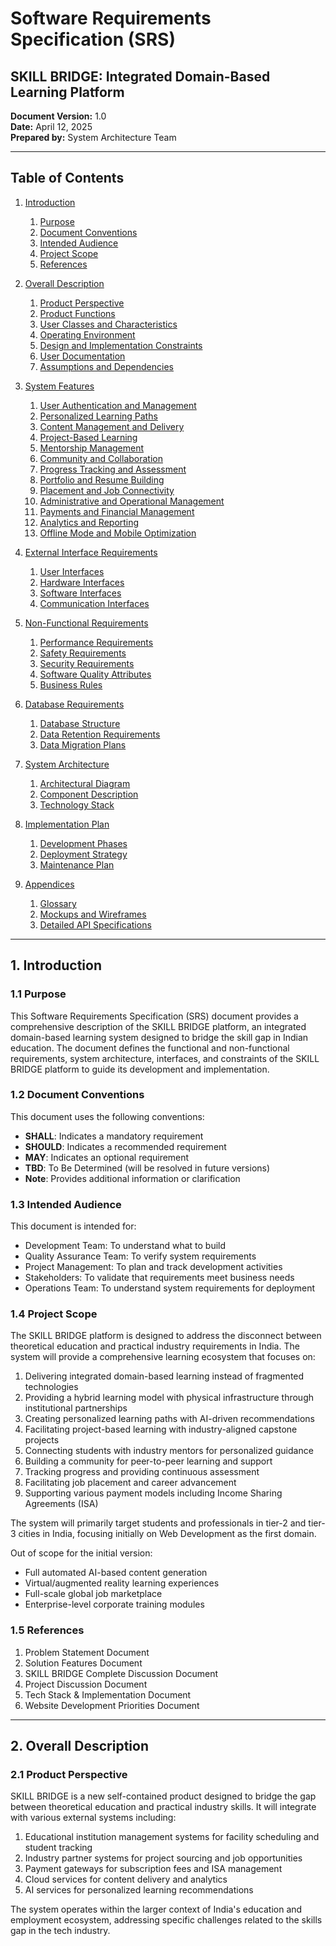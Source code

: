# Software Requirements Specification (SRS)

## SKILL BRIDGE: Integrated Domain-Based Learning Platform

**Document Version:** 1.0  
**Date:** April 12, 2025  
**Prepared by:** System Architecture Team

---

## Table of Contents

1. [Introduction](#1-introduction)
   1. [Purpose](#11-purpose)
   2. [Document Conventions](#12-document-conventions)
   3. [Intended Audience](#13-intended-audience)
   4. [Project Scope](#14-project-scope)
   5. [References](#15-references)

2. [Overall Description](#2-overall-description)
   1. [Product Perspective](#21-product-perspective)
   2. [Product Functions](#22-product-functions)
   3. [User Classes and Characteristics](#23-user-classes-and-characteristics)
   4. [Operating Environment](#24-operating-environment)
   5. [Design and Implementation Constraints](#25-design-and-implementation-constraints)
   6. [User Documentation](#26-user-documentation)
   7. [Assumptions and Dependencies](#27-assumptions-and-dependencies)

3. [System Features](#3-system-features)
   1. [User Authentication and Management](#31-user-authentication-and-management)
   2. [Personalized Learning Paths](#32-personalized-learning-paths)
   3. [Content Management and Delivery](#33-content-management-and-delivery)
   4. [Project-Based Learning](#34-project-based-learning)
   5. [Mentorship Management](#35-mentorship-management)
   6. [Community and Collaboration](#36-community-and-collaboration)
   7. [Progress Tracking and Assessment](#37-progress-tracking-and-assessment)
   8. [Portfolio and Resume Building](#38-portfolio-and-resume-building)
   9. [Placement and Job Connectivity](#39-placement-and-job-connectivity)
   10. [Administrative and Operational Management](#310-administrative-and-operational-management)
   11. [Payments and Financial Management](#311-payments-and-financial-management)
   12. [Analytics and Reporting](#312-analytics-and-reporting)
   13. [Offline Mode and Mobile Optimization](#313-offline-mode-and-mobile-optimization)

4. [External Interface Requirements](#4-external-interface-requirements)
   1. [User Interfaces](#41-user-interfaces)
   2. [Hardware Interfaces](#42-hardware-interfaces)
   3. [Software Interfaces](#43-software-interfaces)
   4. [Communication Interfaces](#44-communication-interfaces)

5. [Non-Functional Requirements](#5-non-functional-requirements)
   1. [Performance Requirements](#51-performance-requirements)
   2. [Safety Requirements](#52-safety-requirements)
   3. [Security Requirements](#53-security-requirements)
   4. [Software Quality Attributes](#54-software-quality-attributes)
   5. [Business Rules](#55-business-rules)

6. [Database Requirements](#6-database-requirements)
   1. [Database Structure](#61-database-structure)
   2. [Data Retention Requirements](#62-data-retention-requirements)
   3. [Data Migration Plans](#63-data-migration-plans)

7. [System Architecture](#7-system-architecture)
   1. [Architectural Diagram](#71-architectural-diagram)
   2. [Component Description](#72-component-description)
   3. [Technology Stack](#73-technology-stack)

8. [Implementation Plan](#8-implementation-plan)
   1. [Development Phases](#81-development-phases)
   2. [Deployment Strategy](#82-deployment-strategy)
   3. [Maintenance Plan](#83-maintenance-plan)

9. [Appendices](#9-appendices)
   1. [Glossary](#91-glossary)
   2. [Mockups and Wireframes](#92-mockups-and-wireframes)
   3. [Detailed API Specifications](#93-detailed-api-specifications)

---

## 1. Introduction

### 1.1 Purpose

This Software Requirements Specification (SRS) document provides a comprehensive description of the SKILL BRIDGE platform, an integrated domain-based learning system designed to bridge the skill gap in Indian education. The document defines the functional and non-functional requirements, system architecture, interfaces, and constraints of the SKILL BRIDGE platform to guide its development and implementation.

### 1.2 Document Conventions

This document uses the following conventions:
- **SHALL**: Indicates a mandatory requirement
- **SHOULD**: Indicates a recommended requirement
- **MAY**: Indicates an optional requirement
- **TBD**: To Be Determined (will be resolved in future versions)
- **Note**: Provides additional information or clarification

### 1.3 Intended Audience

This document is intended for:
- Development Team: To understand what to build
- Quality Assurance Team: To verify system requirements
- Project Management: To plan and track development activities
- Stakeholders: To validate that requirements meet business needs
- Operations Team: To understand system requirements for deployment

### 1.4 Project Scope

The SKILL BRIDGE platform is designed to address the disconnect between theoretical education and practical industry requirements in India. The system will provide a comprehensive learning ecosystem that focuses on:

1. Delivering integrated domain-based learning instead of fragmented technologies
2. Providing a hybrid learning model with physical infrastructure through institutional partnerships
3. Creating personalized learning paths with AI-driven recommendations
4. Facilitating project-based learning with industry-aligned capstone projects
5. Connecting students with industry mentors for personalized guidance
6. Building a community for peer-to-peer learning and support
7. Tracking progress and providing continuous assessment
8. Facilitating job placement and career advancement
9. Supporting various payment models including Income Sharing Agreements (ISA)

The system will primarily target students and professionals in tier-2 and tier-3 cities in India, focusing initially on Web Development as the first domain.

Out of scope for the initial version:
- Full automated AI-based content generation
- Virtual/augmented reality learning experiences
- Full-scale global job marketplace
- Enterprise-level corporate training modules

### 1.5 References

1. Problem Statement Document
2. Solution Features Document
3. SKILL BRIDGE Complete Discussion Document
4. Project Discussion Document
5. Tech Stack & Implementation Document
6. Website Development Priorities Document

---

## 2. Overall Description

### 2.1 Product Perspective

SKILL BRIDGE is a new self-contained product designed to bridge the gap between theoretical education and practical industry skills. It will integrate with various external systems including:

1. Educational institution management systems for facility scheduling and student tracking
2. Industry partner systems for project sourcing and job opportunities
3. Payment gateways for subscription fees and ISA management
4. Cloud services for content delivery and analytics
5. AI services for personalized learning recommendations

The system operates within the larger context of India's education and employment ecosystem, addressing specific challenges related to the skills gap in the tech industry.